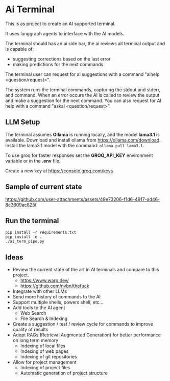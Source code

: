 # Ai Terminal

This is as project to create an AI supported terminal.

It uses langgraph agents to interface with the AI models.

The terminal should has an ai side bar, the ai reviews all terminal output and is capable of:
* suggesting corrections based on the last error
* making predictions for the next commands

The terminal user can request for ai suggestions with a command "aihelp <question/request>". 

The system runs the terminal commands, capturing the stdout and stderr, and command.
When an error occurs the AI is called to review the output and make a suggestion for the next command.
You can also request for AI help with a command "askai <question/request>".

## LLM Setup

The terminal assumes **Ollama** is running locally, and the model **lama3.1** is available.
Download and install ollama from https://ollama.com/download.
Install the lama3.1 model with the command: `ollama pull lama3.1`.

To use groq for faster responses set the **GROQ_API_KEY** environment variable or in the **.env** file.

Create a new key at https://console.groq.com/keys.

## Sample of current state
 
https://github.com/user-attachments/assets/49e73206-f1d6-4917-ad46-8c3609ac825f

## Run the terminal

```
pip install -r requirements.txt
pip install -e .
./ai_term_pipe.py
```

## Ideas

* Review the current state of the art in AI terminals and compare to this project.
    * https://www.warp.dev/
    * https://github.com/nvbn/thefuck
* Integrate with other LLMs
* Send more history of commands to the AI
* Support multiple shells, powers shell, etc...
* Add tools to the AI agent
    * Web Search
    * File Search & Indexing
* Create a suggestion / test / review cycle for commands to improve quality of results
* Adopt RAGs (Retrieval Augmented Generation) for better performance on long term memory
    * Indexing of local files
    * Indexing of web pages
    * Indexing of git repositories
* Allow for project management
    * Indexing of project files
    * Automatic generation of project structure

